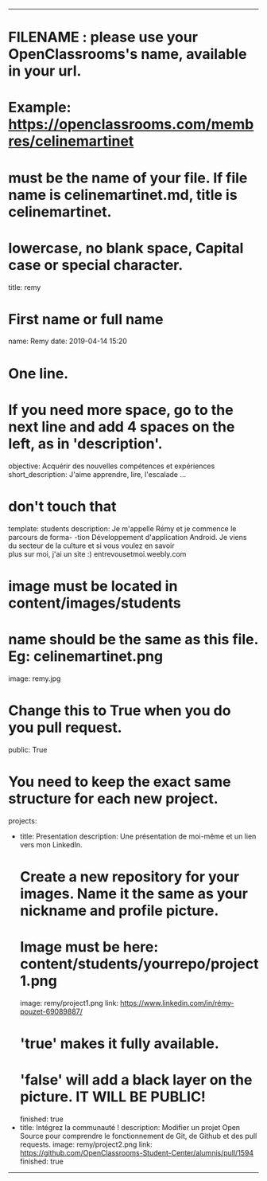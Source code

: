 ---

# FILENAME : please use your OpenClassrooms's name, available in your url.
# Example: https://openclassrooms.com/membres/celinemartinet
# must be the name of your file. If file name is celinemartinet.md, title is celinemartinet.
# lowercase, no blank space, Capital case or special character.
title: remy

# First name or full name
name: Remy
date: 2019-04-14 15:20

# One line.
# If you need more space, go to the next line and add 4 spaces on the left, as in 'description'.
objective: Acquérir des nouvelles compétences et expériences 
short_description: J'aime apprendre, lire, l'escalade ...

# don't touch that
template: students
description:
    Je m'appelle Rémy et je commence le parcours de forma-
    -tion Développement d'application Android. Je viens   
    du secteur de la culture et si vous voulez en savoir  
    plus sur moi, j'ai un site :) entrevousetmoi.weebly.com
   
# image must be located in content/images/students
# name should be the same as this file. Eg: celinemartinet.png
image: remy.jpg

# Change this to True when you do you pull request.
public: True
# You need to keep the exact same structure for each new project.
projects:
  - title: Presentation
    description: Une présentation de moi-même et un lien vers mon LinkedIn.
    # Create a new repository for your images. Name it the same as your nickname and profile picture.
    # Image must be here: content/students/yourrepo/project1.png
    image: remy/project1.png
    link:  https://www.linkedin.com/in/rémy-pouzet-69089887/
    # 'true' makes it fully available.
    # 'false' will add a black layer on the picture. IT WILL BE PUBLIC!
    finished: true
  - title: Intégrez la communauté !
    description: Modifier un projet Open Source pour comprendre le fonctionnement de Git, de Github et des pull requests. 
    image: remy/project2.png
    link: https://github.com/OpenClassrooms-Student-Center/alumnis/pull/1594
    finished: true
---